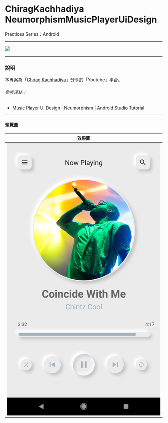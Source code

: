 # ChiragKachhadiya  NeumorphismMusicPlayerUiDesign
Practices Series：Android

---

![](pics/practices-musicplayeruidesign.png)

---

### 說明 ###

本專案為「[Chirag Kachhadiya](https://www.youtube.com/channel/UCmL5TAblHHgh1xhabmPjYgw)」分享於「Youtube」平台。

###### 參考連結： ######

- [Music Player UI Design | Neumorphism | Android Studio Tutorial](https://www.youtube.com/watch?v=jkOvp3yCfuM&t=283s)


---

#### 預覽圖 ####

|              效果圖               |
|:---------------------------------:|
| ![](pics/musicplayeruidesign.png) |

